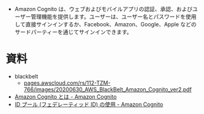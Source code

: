 - Amazon Cognito は、ウェブおよびモバイルアプリの認証、承認、およびユーザー管理機能を提供します。ユーザーは、ユーザー名とパスワードを使用して直接サインインするか、Facebook、Amazon、Google、Apple などのサードパーティーを通じてサインインできます。

# 資料
- blackbelt
	- [pages.awscloud.com/rs/112-TZM-766/images/20200630\_AWS\_BlackBelt\_Amazon\_Cognito\_ver2.pdf](https://pages.awscloud.com/rs/112-TZM-766/images/20200630_AWS_BlackBelt_Amazon_Cognito_ver2.pdf)
- [Amazon Cognito とは - Amazon Cognito](https://docs.aws.amazon.com/ja_jp/cognito/latest/developerguide/what-is-amazon-cognito.html)
- [ID プール (フェデレーティッド ID) の使用 - Amazon Cognito](https://docs.aws.amazon.com/ja_jp/cognito/latest/developerguide/identity-pools.html#authenticated-and-unauthenticated-identities)